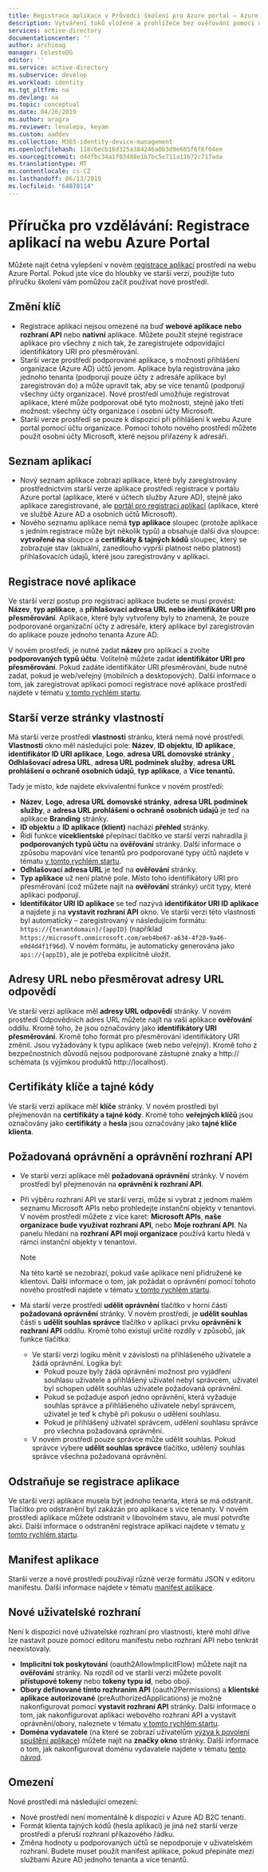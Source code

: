 ```yaml
---
title: Registrace aplikace v Průvodci školení pro Azure portal – Azure
description: Vytváření toků vložené a prohlížeče bez ověřování pomocí udělení kódu zařízení.
services: active-directory
documentationcenter: ''
author: archieag
manager: CelesteDG
editor: ''
ms.service: active-directory
ms.subservice: develop
ms.workload: identity
ms.tgt_pltfrm: na
ms.devlang: na
ms.topic: conceptual
ms.date: 04/26/2019
ms.author: aragra
ms.reviewer: lenalepa, keyam
ms.custom: aaddev
ms.collection: M365-identity-device-management
ms.openlocfilehash: 118c6ecb16d325a384246a0b3d9e685f6f6f04ee
ms.sourcegitcommit: d4dfbc34a1f03488e1b7bc5e711a11b72c717ada
ms.translationtype: MT
ms.contentlocale: cs-CZ
ms.lasthandoff: 06/13/2019
ms.locfileid: "64870114"
---
```

# <a name="training-guide-app-registrations-in-the-azure-portal"></a>Příručka pro vzdělávání: Registrace aplikací na webu Azure Portal  

Můžete najít četná vylepšení v novém [registrace aplikací](https://go.microsoft.com/fwlink/?linkid=2083908) prostředí na webu Azure Portal. Pokud jste více do hloubky ve starší verzi, použijte tuto příručku školení vám pomůžou začít používat nové prostředí.

## <a name="key-changes"></a>Změní klíč

- Registrace aplikací nejsou omezené na buď **webové aplikace nebo rozhraní API** nebo **nativní** aplikace. Můžete použít stejné registrace aplikace pro všechny z nich tak, že zaregistrujete odpovídající identifikátory URI pro přesměrování.
- Starší verze prostředí podporované aplikace, s možností přihlášení organizace (Azure AD) účtů jenom. Aplikace byla registrována jako jednoho tenanta (podporují pouze účty z adresáře aplikace byl zaregistrován do) a může upravit tak, aby se více tenantů (podporují všechny účty organizace). Nové prostředí umožňuje registrovat aplikace, které může podporovat obě tyto možnosti, stejně jako třetí možnost: všechny účty organizace i osobní účty Microsoft.
- Starší verze prostředí se pouze k dispozici při přihlášení k webu Azure portal pomocí účtu organizace. Pomocí tohoto nového prostředí můžete použít osobní účty Microsoft, které nejsou přiřazeny k adresáři.

## <a name="list-of-applications"></a>Seznam aplikací

- Nový seznam aplikace zobrazí aplikace, které byly zaregistrovány prostřednictvím starší verze aplikace prostředí registrace v portálu Azure portal (aplikace, které v účtech služby Azure AD), stejně jako aplikace zaregistrované, ale [portál pro registraci aplikací](https://apps.dev.microsoft.com/) (aplikace, které ve službě Azure AD a osobních účtů Microsoft).
- Nového seznamu aplikace nemá **typ aplikace** sloupec (protože aplikace s jedním registrace může být několik typů) a obsahuje další dva sloupce: **vytvořené na** sloupce a **certifikáty & tajných kódů** sloupec, který se zobrazuje stav (aktuální, zanedlouho vyprší platnost nebo platnost) přihlašovacích údajů, které jsou zaregistrovány v aplikaci.

## <a name="new-app-registration"></a>Registrace nové aplikace

Ve starší verzi postup pro registraci aplikace budete se musí provést: **Název**, **typ aplikace**, a **přihlašovací adresa URL nebo identifikátor URI pro přesměrování**. Aplikace, které byly vytvořeny byly to znamená, že pouze podporované organizační účty z adresáře, který aplikace byl zaregistrován do aplikace pouze jednoho tenanta Azure AD.

V novém prostředí, je nutné zadat **název** pro aplikaci a zvolte **podporovaných typů účtu**. Volitelně můžete zadat **identifikátor URI pro přesměrování**. Pokud zadáte identifikátor URI přesměrování, bude nutné zadat, pokud je web/veřejný (mobilních a desktopových). Další informace o tom, jak zaregistrovat aplikaci pomocí registrace nové aplikace prostředí najdete v tématu [v tomto rychlém startu](quickstart-register-app.md).

## <a name="the-legacy-properties-page"></a>Starší verze stránky vlastností

Má starší verze prostředí **vlastnosti** stránku, která nemá nové prostředí. **Vlastnosti** okno měl následující pole: **Název**, **ID objektu**, **ID aplikace**, **identifikátor ID URI aplikace**, **Logo**, **adresa URL domovské stránky** , **Odhlašovací adresa URL**, **adresa URL podmínek služby**, **adresa URL prohlášení o ochraně osobních údajů**, **typ aplikace**, a  **Více tenantů.**

Tady je místo, kde najdete ekvivalentní funkce v novém prostředí:

- **Název**, **Logo**, **adresa URL domovské stránky**, **adresa URL podmínek služby**, a **adresa URL prohlášení o ochraně osobních údajů** je teď na aplikace  **Branding** stránky.
- **ID objektu** a **ID aplikace (klient)** nachází **přehled** stránky.
- Řídí funkce **víceklientské** přepínací tlačítko ve starší verzi nahradila ji **podporovaných typů účtu** na **ověřování** stránky. Další informace o způsobu mapování více tenantů pro podporované typy účtů najdete v tématu [v tomto rychlém startu](quickstart-modify-supported-accounts.md).
- **Odhlašovací adresa URL** je teď na **ověřování** stránky.
- **Typ aplikace** už není platné pole. Místo toho identifikátory URI pro přesměrování (což můžete najít na **ověřování** stránky) určit typy, které aplikaci podporují.
- **Identifikátor URI ID aplikace** se teď nazývá **identifikátor URI ID aplikace** a najdete ji na **vystavit rozhraní API** okno. Ve starší verzi této vlastnosti byl automaticky – zaregistrovaný v následujícím formátu: `https://{tenantdomain}/{appID}` (například `https://microsoft.onmicrosoft.com/aeb4be67-a634-4f20-9a46-e0d4d4f1f96d`). V novém formátu, je automaticky generována jako `api://{appID}`, ale je potřeba explicitně uložit.

## <a name="reply-urlsredirect-urls"></a>Adresy URL nebo přesměrovat adresy URL odpovědí

Ve starší verzi aplikace měl **adresy URL odpovědí** stránky. V novém prostředí Odpovědních adres URL můžete najít na vaší aplikace **ověřování** oddílu. Kromě toho, že jsou označovány jako **identifikátory URI přesměrování**. Kromě toho formát pro přesměrování identifikátory URI změnil. Jsou vyžadovány k typu aplikace (web nebo veřejný). Kromě toho z bezpečnostních důvodů nejsou podporované zástupné znaky a http:// schémata (s výjimkou produktů http://localhost).

## <a name="keyscertificates--secrets"></a>Certifikáty klíče a tajné kódy

Ve starší verzi aplikace měl **klíče** stránky. V novém prostředí byl přejmenován na **certifikáty a tajné kódy**. Kromě toho **veřejných klíčů** jsou označovány jako **certifikáty** a **hesla** jsou označovány jako **tajné klíče klienta**.

## <a name="required-permissionsapi-permissions"></a>Požadovaná oprávnění a oprávnění rozhraní API

- Ve starší verzi aplikace měl **požadovaná oprávnění** stránky. V novém prostředí byl přejmenován na **oprávnění k rozhraní API**.
- Při výběru rozhraní API ve starší verzi, může si vybrat z jednom malém seznamu Microsoft APIs nebo prohledejte instanční objekty v tenantovi. V novém prostředí můžete z více karet: **Microsoft APIs**, **naše organizace bude využívat rozhraní API**, nebo **Moje rozhraní API**. Na panelu hledání na **rozhraní API mojí organizace** používá kartu hledá v rámci instanční objekty v tenantovi. 

   > [!NOTE]
   > Na této kartě se nezobrazí, pokud vaše aplikace není přidružené ke klientovi. Další informace o tom, jak požádat o oprávnění pomocí tohoto nového prostředí najdete v tématu [v tomto rychlém startu](quickstart-configure-app-access-web-apis.md).

- Má starší verze prostředí **udělit oprávnění** tlačítko v horní části **požadovaná oprávnění** stránky. V novém prostředí, je **udělit souhlas** části s **udělit souhlas správce** tlačítko v aplikaci prvku **oprávnění k rozhraní API** oddílu. Kromě toho existují určité rozdíly v způsobů, jak funkce tlačítka:
   - Ve starší verzi logiku měnit v závislosti na přihlášeného uživatele a žádá oprávnění. Logika byl:
      - Pokud pouze byly žádá oprávnění možnost pro vyjádření souhlasu uživatele a přihlášený uživatel nebyl správcem, uživatel byl schopen udělit souhlas uživatele požadovaná oprávnění.
      - Pokud se požaduje aspoň jedno oprávnění, která vyžaduje souhlas správce a přihlášeného uživatele nebyl správcem, uživatel je teď k chybě při pokusu o udělení souhlasu.
      - Pokud je přihlášený uživatel správcem, udělení souhlasu správce pro všechna požadovaná oprávnění.
   - V novém prostředí pouze správce může udělit souhlas. Pokud správce vybere **udělit souhlas správce** tlačítko, udělený souhlas správce všechna požadovaná oprávnění.

## <a name="deleting-an-app-registration"></a>Odstraňuje se registrace aplikace

Ve starší verzi aplikace musela být jednoho tenanta, která se má odstranit. Tlačítko pro odstranění byl zakázán pro aplikace s více tenanty. V novém prostředí aplikace můžete odstranit v libovolném stavu, ale musí potvrďte akci. Další informace o odstranění registrace aplikací najdete v tématu [v tomto rychlém startu](quickstart-remove-app.md).

## <a name="application-manifest"></a>Manifest aplikace

Starší verze a nové prostředí používají různé verze formátu JSON v editoru manifestu. Další informace najdete v tématu [manifest aplikace](reference-app-manifest.md).

## <a name="new-ui"></a>Nové uživatelské rozhraní

Není k dispozici nové uživatelské rozhraní pro vlastnosti, které mohl dříve lze nastavit pouze pomocí editoru manifestu nebo rozhraní API nebo tenkrát neexistovaly.

- **Implicitní tok poskytování** (oauth2AllowImplicitFlow) můžete najít na **ověřování** stránky. Na rozdíl od ve starší verzi můžete povolit **přístupové tokeny** nebo **tokeny typu id**, nebo obojí.
- **Obory definované tímto rozhraním API** (oauth2Permissions) a **klientské aplikace autorizované** (preAuthorizedApplications) je možné nakonfigurovat pomocí **vystavit rozhraní API** stránky. Další informace o tom, jak nakonfigurovat aplikaci webového rozhraní API a vystavit oprávnění/obory, naleznete v tématu [v tomto rychlém startu](quickstart-configure-app-expose-web-apis.md).
- **Doména vydavatele** (na které se zobrazí uživatelům [výzva k povolení spuštění aplikace](application-consent-experience.md)) můžete najít na **značky okno** stránky. Další informace o tom, jak nakonfigurovat doménu vydavatele najdete v tématu [tento návod](howto-configure-publisher-domain.md).

## <a name="limitations"></a>Omezení

Nové prostředí má následující omezení:

- Nové prostředí není momentálně k dispozici v Azure AD B2C tenanti.
- Formát klienta tajných kódů (hesla aplikací) je jiná než starší verze prostředí a přeruší rozhraní příkazového řádku.
- Změna hodnoty u podporovaných účtů se nepodporuje v uživatelském rozhraní. Budete muset použít manifest aplikace, pokud přepínáte mezi službami Azure AD jednoho tenanta a více tenantů.
